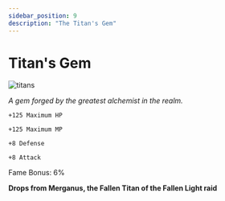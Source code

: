 ```yaml
---
sidebar_position: 9
description: "The Titan's Gem"
---
```


# Titan's Gem

![titans](https://vwiki.valorserver.com/api/item/picture/titan's%20gem)

<i>A gem forged by the greatest alchemist in the realm.</i>

    +125 Maximum HP
    
    +125 Maximum MP
    
    +8 Defense
    
    +8 Attack
    
Fame Bonus: 6%

**Drops from Merganus, the Fallen Titan of the Fallen Light raid**
